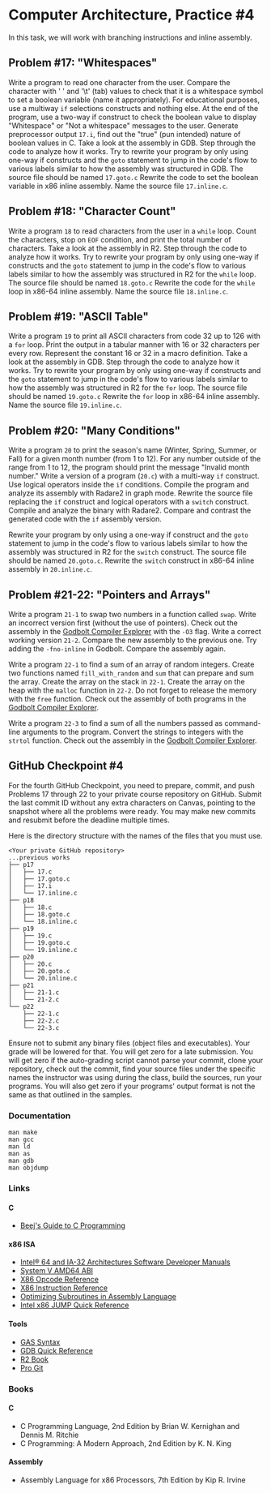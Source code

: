 Computer Architecture, Practice #4
==================================

In this task, we will work with branching instructions and inline
assembly.

## Problem #17: "Whitespaces"

Write a program to read one character from the user. Compare the character
with ' ' and '\t' (tab) values to check that it is a whitespace symbol to set a
boolean variable (name it appropriately). For educational purposes, use a
multiway `if` selections constructs and nothing else. At the end of the
program, use a two-way if construct to check the boolean value to display
"Whitespace" or "Not a whitespace" messages to the user. Generate preprocessor
output `17.i`, find out the "true" (pun intended) nature of boolean values in C.
Take a look at the assembly in GDB. Step through the code to analyze how it works.
Try to rewrite your program by only using one-way if constructs and the `goto`
statement to jump in the code's flow to various labels similar to how the
assembly was structured in GDB. The source file should be named `17.goto.c`
Rewrite the code to set the boolean variable in x86 inline assembly. Name
the source file `17.inline.c`.

## Problem #18: "Character Count"

Write a program `18` to read characters from the user in a `while` loop. Count
the characters, stop on `EOF` condition, and print the total number of
characters. Take a look at the assembly in R2. Step through the code to analyze
how it works. Try to rewrite your program by only using one-way if constructs
and the `goto` statement to jump in the code's flow to various labels similar to
how the assembly was structured in R2 for the `while` loop. The source file
should be named `18.goto.c` Rewrite the code for the `while` loop in x86-64
inline assembly. Name the source file `18.inline.c`.

## Problem #19: "ASCII Table"

Write a program `19` to print all ASCII characters from code 32 up to 126 with
a `for` loop. Print the output in a tabular manner with 16 or 32 characters per
every row. Represent the constant 16 or 32 in a macro definition. Take a look at
the assembly in GDB. Step through the code to analyze how it works. Try to
rewrite your program by only using one-way if constructs and the `goto` statement
to jump in the code's flow to various labels similar to how the assembly was
structured in R2 for the `for` loop. The source file should be named
`19.goto.c` Rewrite the `for` loop in x86-64 inline assembly. Name the source
file `19.inline.c`.

## Problem #20: "Many Conditions"

Write a program `20` to print the season's name (Winter, Spring, Summer, or
Fall) for a given month number (from 1 to 12). For any number outside of the
range from 1 to 12, the program should print the message "Invalid month number."
Write a version of a program (`20.c`) with a multi-way `if` construct. Use
logical operators inside the `if` conditions. Compile the program and analyze
its assembly with Radare2 in graph mode. Rewrite the source file replacing the
`if` construct and logical operators with a `switch` construct. Compile and
analyze the binary with Radare2. Compare and contrast the generated code with
the `if` assembly version.

Rewrite your program by only using a one-way if construct and the `goto`
statement to jump in the code's flow to various labels similar to how the
assembly was structured in R2 for the `switch` construct. The source file should
be named `20.goto.c`. Rewrite the `switch` construct in x86-64 inline assembly
in `20.inline.c`.

## Problem #21-22: "Pointers and Arrays"

Write a program `21-1` to swap two numbers in a function called `swap`. Write
an incorrect version first (without the use of pointers). Check out the
assembly in the [Godbolt Compiler Explorer](https://godbolt.org) with the
`-O3` flag. Write a correct working version `21-2`. Compare the new assembly to
the previous one. Try adding the `-fno-inline` in Godbolt. Compare the
assembly again.

Write a program `22-1` to find a sum of an array of random integers. Create two
functions named `fill_with_random` and `sum` that can prepare and sum the array.
Create the array on the stack in `22-1`. Create the array on the heap  with
the `malloc` function in `22-2`. Do not forget to release the memory with the
`free` function. Check out the assembly of both programs in the
[Godbolt Compiler Explorer](https://godbolt.org).

Write a program `22-3` to find a sum of all the numbers passed as command-line
arguments to the program. Convert the strings to integers with the `strtol`
function. Check out the assembly in the [Godbolt Compiler Explorer](https://godbolt.org).

## GitHub Checkpoint #4

For the fourth GitHub Checkpoint, you need to prepare, commit, and push Problems
17 through 22 to your private course repository on GitHub. Submit the last
commit ID without any extra characters on Canvas, pointing to the snapshot where
all the problems were ready. You may make new commits and resubmit before the
deadline multiple times.

Here is the directory structure with the names of the files that you must use.

```
<Your private GitHub repository>
...previous works
├── p17
│   ├── 17.c
│   ├── 17.goto.c
│   ├── 17.i
│   └── 17.inline.c
├── p18
│   ├── 18.c
│   ├── 18.goto.c
│   └── 18.inline.c
├── p19
│   ├── 19.c
│   ├── 19.goto.c
│   └── 19.inline.c
├── p20
│   ├── 20.c
│   ├── 20.goto.c
│   └── 20.inline.c
├── p21
│   ├── 21-1.c
│   └── 21-2.c
└── p22
    ├── 22-1.c
    ├── 22-2.c
    └── 22-3.c
```

Ensure not to submit any binary files (object files and executables). Your grade
will be lowered for that. You will get zero for a late submission. You will get
zero if the auto-grading script cannot parse your commit, clone your repository,
check out the commit, find your source files under the specific names the
instructor was using during the class, build the sources, run your programs. You
will also get zero if your programs' output format is not the same as that
outlined in the samples.

### Documentation

    man make
    man gcc
    man ld
    man as
    man gdb
    man objdump

### Links

#### C

* [Beej's Guide to C Programming](https://beej.us/guide/bgc)

#### x86 ISA

* [Intel® 64 and IA-32 Architectures Software Developer Manuals](https://software.intel.com/en-us/articles/intel-sdm)
* [System V AMD64 ABI](https://software.intel.com/sites/default/files/article/402129/mpx-linux64-abi.pdf)
* [X86 Opcode Reference](http://ref.x86asm.net/index.html)
* [X86 Instruction Reference](http://www.felixcloutier.com/x86)
* [Optimizing Subroutines in Assembly Language](http://www.agner.org/optimize/optimizing_assembly.pdf)
* [Intel x86 JUMP Quick Reference](http://www.unixwiz.net/techtips/x86-jumps.html)

#### Tools

* [GAS Syntax](https://en.wikibooks.org/wiki/X86_Assembly/GAS_Syntax)
* [GDB Quick Reference](https://users.ece.utexas.edu/~adnan/gdb-refcard.pdf)
* [R2 Book](https://book.rada.re/index.html)
* [Pro Git](https://git-scm.com/book/en/v2)

### Books

#### C

* C Programming Language, 2nd Edition by Brian W. Kernighan and Dennis M. Ritchie
* C Programming: A Modern Approach, 2nd Edition by K. N. King

#### Assembly

* Assembly Language for x86 Processors, 7th Edition by Kip R. Irvine
